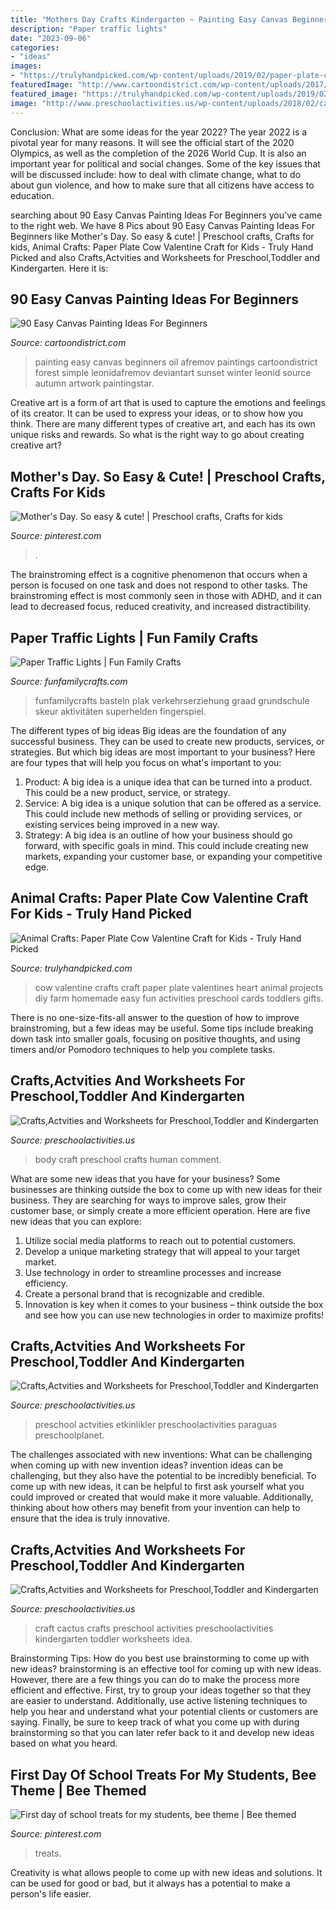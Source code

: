 ```yaml
---
title: "Mothers Day Crafts Kindergarten ~ Painting Easy Canvas Beginners Oil Afremov Paintings Cartoondistrict Forest Simple Leonidafremov Deviantart Sunset Winter Leonid Source Autumn Artwork Paintingstar"
description: "Paper traffic lights"
date: "2023-09-06"
categories:
- "ideas"
images:
- "https://trulyhandpicked.com/wp-content/uploads/2019/02/paper-plate-cow-valentine-craft-for-kids-crafty-morning-1550725303g48kn.png"
featuredImage: "http://www.cartoondistrict.com/wp-content/uploads/2017/06/Easy-Canvas-Painting-Ideas-For-Beginners0121.jpg"
featured_image: "https://trulyhandpicked.com/wp-content/uploads/2019/02/paper-plate-cow-valentine-craft-for-kids-crafty-morning-1550725303g48kn.png"
image: "http://www.preschoolactivities.us/wp-content/uploads/2018/02/cactus-craft.jpg"
---
```



Conclusion: What are some ideas for the year 2022?
The year 2022 is a pivotal year for many reasons. It will see the official start of the 2020 Olympics, as well as the completion of the 2026 World Cup. It is also an important year for political and social changes. Some of the key issues that will be discussed include: how to deal with climate change, what to do about gun violence, and how to make sure that all citizens have access to education.

	

		
searching about 90 Easy Canvas Painting Ideas For Beginners you've came to the right web. We have 8 Pics about 90 Easy Canvas Painting Ideas For Beginners like Mother&#039;s Day. So easy &amp; cute! | Preschool crafts, Crafts for kids, Animal Crafts: Paper Plate Cow Valentine Craft for Kids - Truly Hand Picked and also Crafts,Actvities and Worksheets for Preschool,Toddler and Kindergarten. Here it is:
		
    
## 90 Easy Canvas Painting Ideas For Beginners

<img loading=lazy src="http://www.cartoondistrict.com/wp-content/uploads/2017/06/Easy-Canvas-Painting-Ideas-For-Beginners0121.jpg" onerror="this.onerror=null;this.src='https://tse1.mm.bing.net/th?id=OIP.VFeVfGBtVk_imz1mTnhccwHaJ7&amp;pid=15.1';" alt="90 Easy Canvas Painting Ideas For Beginners">

_Source: cartoondistrict.com_

>painting easy canvas beginners oil afremov paintings cartoondistrict forest simple leonidafremov deviantart sunset winter leonid source autumn artwork paintingstar. 

	

Creative art is a form of art that is used to capture the emotions and feelings of its creator. It can be used to express your ideas, or to show how you think. There are many different types of creative art, and each has its own unique risks and rewards. So what is the right way to go about creating creative art?

    
## Mother&#039;s Day. So Easy &amp; Cute! | Preschool Crafts, Crafts For Kids

<img loading=lazy src="https://i.pinimg.com/736x/d6/31/08/d63108b0a7825c831a443e4bee9bfcb0--preschool-crafts.jpg" onerror="this.onerror=null;this.src='https://tse3.mm.bing.net/th?id=OIP.Cp4SU6u7z3xXN6d5Q_tRBwHaJ6&amp;pid=15.1';" alt="Mother&#039;s Day. So easy &amp; cute! | Preschool crafts, Crafts for kids">

_Source: pinterest.com_

>. 

	

The brainstroming effect is a cognitive phenomenon that occurs when a person is focused on one task and does not respond to other tasks. The brainstroming effect is most commonly seen in those with ADHD, and it can lead to decreased focus, reduced creativity, and increased distractibility.

    
## Paper Traffic Lights | Fun Family Crafts

<img loading=lazy src="https://funfamilycrafts.com/wp-content/uploads/2012/03/3.jpg" onerror="this.onerror=null;this.src='https://tse3.mm.bing.net/th?id=OIP.CcNgSUSenEY3xkhdq7ZxVAHaJ4&amp;pid=15.1';" alt="Paper Traffic Lights | Fun Family Crafts">

_Source: funfamilycrafts.com_

>funfamilycrafts basteln plak verkehrserziehung graad grundschule skeur aktivitäten superhelden fingerspiel. 

	

The different types of big ideas
Big ideas are the foundation of any successful business. They can be used to create new products, services, or strategies. But which big ideas are most important to your business? Here are four types that will help you focus on what's important to you: 
1. Product: A big idea is a unique idea that can be turned into a product. This could be a new product, service, or strategy. 
2. Service: A big idea is a unique solution that can be offered as a service. This could include new methods of selling or providing services, or existing services being improved in a new way. 
3. Strategy: A big idea is an outline of how your business should go forward, with specific goals in mind. This could include creating new markets, expanding your customer base, or expanding your competitive edge.

    
## Animal Crafts: Paper Plate Cow Valentine Craft For Kids - Truly Hand Picked

<img loading=lazy src="https://trulyhandpicked.com/wp-content/uploads/2019/02/paper-plate-cow-valentine-craft-for-kids-crafty-morning-1550725303g48kn.png" onerror="this.onerror=null;this.src='https://tse2.mm.bing.net/th?id=OIP.MzlFxiNEbZHSxvPOefvmKQHaLd&amp;pid=15.1';" alt="Animal Crafts: Paper Plate Cow Valentine Craft for Kids - Truly Hand Picked">

_Source: trulyhandpicked.com_

>cow valentine crafts craft paper plate valentines heart animal projects diy farm homemade easy fun activities preschool cards toddlers gifts. 

	

There is no one-size-fits-all answer to the question of how to improve brainstroming, but a few ideas may be useful. Some tips include breaking down task into smaller goals, focusing on positive thoughts, and using timers and/or Pomodoro techniques to help you complete tasks.

    
## Crafts,Actvities And Worksheets For Preschool,Toddler And Kindergarten

<img loading=lazy src="http://www.preschoolactivities.us/wp-content/uploads/2014/12/body-craft-for-kids-2.jpg" onerror="this.onerror=null;this.src='https://tse2.mm.bing.net/th?id=OIP.xjb5pfHsdLpIMafsGt7TpAAAAA&amp;pid=15.1';" alt="Crafts,Actvities and Worksheets for Preschool,Toddler and Kindergarten">

_Source: preschoolactivities.us_

>body craft preschool crafts human comment. 

	

What are some new ideas that you have for your business?
Some businesses are thinking outside the box to come up with new ideas for their business. They are searching for ways to improve sales, grow their customer base, or simply create a more efficient operation. Here are five new ideas that you can explore: 
1) Utilize social media platforms to reach out to potential customers.
2) Develop a unique marketing strategy that will appeal to your target market. 
3) Use technology in order to streamline processes and increase efficiency. 
4) Create a personal brand that is recognizable and credible. 
5) Innovation is key when it comes to your business – think outside the box and see how you can use new technologies in order to maximize profits!

    
## Crafts,Actvities And Worksheets For Preschool,Toddler And Kindergarten

<img loading=lazy src="https://www.preschoolactivities.us/wp-content/uploads/2016/01/paper-plate-umbrella-craft.jpg" onerror="this.onerror=null;this.src='https://tse1.mm.bing.net/th?id=OIP.zV9BZINDvDLTl90OrBRnngHaJ4&amp;pid=15.1';" alt="Crafts,Actvities and Worksheets for Preschool,Toddler and Kindergarten">

_Source: preschoolactivities.us_

>preschool actvities etkinlikler preschoolactivities paraguas preschoolplanet. 

	

The challenges associated with new inventions: What can be challenging when coming up with new invention ideas?
invention ideas can be challenging, but they also have the potential to be incredibly beneficial. To come up with new ideas, it can be helpful to first ask yourself what you could improved or created that would make it more valuable. Additionally, thinking about how others may benefit from your invention can help to ensure that the idea is truly innovative.

    
## Crafts,Actvities And Worksheets For Preschool,Toddler And Kindergarten

<img loading=lazy src="http://www.preschoolactivities.us/wp-content/uploads/2018/02/cactus-craft.jpg" onerror="this.onerror=null;this.src='https://tse2.mm.bing.net/th?id=OIP.ztVPkn1BA0RYH5fUdHr5YwHaHa&amp;pid=15.1';" alt="Crafts,Actvities and Worksheets for Preschool,Toddler and Kindergarten">

_Source: preschoolactivities.us_

>craft cactus crafts preschool activities preschoolactivities kindergarten toddler worksheets idea. 

	

Brainstorming Tips: How do you best use brainstorming to come up with new ideas?
brainstorming is an effective tool for coming up with new ideas. However, there are a few things you can do to make the process more efficient and effective. First, try to group your ideas together so that they are easier to understand. Additionally, use active listening techniques to help you hear and understand what your potential clients or customers are saying. Finally, be sure to keep track of what you come up with during brainstorming so that you can later refer back to it and develop new ideas based on what you heard.

    
## First Day Of School Treats For My Students, Bee Theme | Bee Themed

<img loading=lazy src="https://i.pinimg.com/736x/a1/18/05/a11805609a4c712e8e504fcb167b6913--kindergarten-fun-preschool.jpg" onerror="this.onerror=null;this.src='https://tse2.mm.bing.net/th?id=OIP.PBIFlccznaOPJZEwQMr_vAHaJ3&amp;pid=15.1';" alt="First day of school treats for my students, bee theme | Bee themed">

_Source: pinterest.com_

>treats. 

	

Creativity is what allows people to come up with new ideas and solutions. It can be used for good or bad, but it always has a potential to make a person's life easier.

